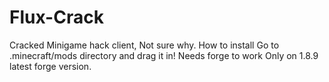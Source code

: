 # Flux-Crack
Cracked Minigame hack client, Not sure why.
How to install
Go to .minecraft/mods directory and drag it in!
Needs forge to work
Only on 1.8.9 latest forge version.
